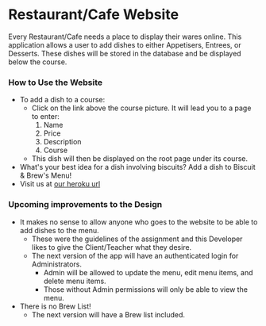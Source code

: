 # Restaurant/Cafe Website
Every Restaurant/Cafe needs a place to display their wares online.  This application allows a user to add dishes to either Appetisers, Entrees, or Desserts.  These dishes will be stored in the database and be displayed below the course.

### How to Use the Website
  * To add a dish to a course:
    * Click on the link above the course picture.  It will lead you to a page to enter:
      1. Name
      2. Price
      3. Description
      4. Course
    * This dish will then be displayed on the root page under its course.
  * What's your best idea for a dish involving biscuits?  Add a dish to Biscuit & Brew's Menu!
  * Visit us at [our heroku url](http://peaceful-garden-32256.herokuapp.com)

### Upcoming improvements to the Design
  * It makes no sense to allow anyone who goes to the website to be able to add dishes to the menu.  
    * These were the guidelines of the assignment and this Developer likes to give the Client/Teacher what they desire.
    * The next version of the app will have an authenticated login for Administrators.
      * Admin will be allowed to update the menu, edit menu items, and delete menu items.
      * Those without Admin permissions will only be able to view the menu.
  * There is no Brew List!
    * The next version will have a Brew list included.
